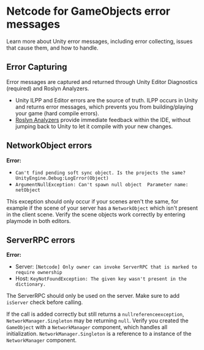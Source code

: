 # Netcode for GameObjects error messages

Learn more about Unity error messages, including error collecting, issues that cause them, and how to handle.

## Error Capturing

Error messages are captured and returned through Unity Editor Diagnostics (required) and Roslyn Analyzers.

* Unity ILPP and Editor errors are the source of truth. ILPP occurs in Unity and returns error messages, which prevents you from building/playing your game (hard compile errors).
* [Roslyn Analyzers](https://devblogs.microsoft.com/dotnet/write-better-code-faster-with-roslyn-analyzers/) provide immediate feedback within the IDE, without jumping back to Unity to let it compile with your new changes.  

## NetworkObject errors

**Error:**
* `Can't find pending soft sync object. Is the projects the same? UnityEngine.Debug:LogError(Object)`
* `ArgumentNullException: Can't spawn null object  Parameter name: netObject`

This exception should only occur if your scenes aren't the same, for example if the scene of your server has a `NetworkObject` which isn't present in the client scene. Verify the scene objects work correctly by entering playmode in both editors.

## ServerRPC errors

**Error:**
* Server: `[Netcode] Only owner can invoke ServerRPC that is marked to require ownership`
* Host: `KeyNotFoundException: The given key wasn't present in the dictionary.`

The ServerRPC should only be used on the server. Make sure to add `isServer` check before calling.

If the call is added correctly but still returns a `nullreferenceexception`, `NetworkManager.Singleton` may be returning `null`. Verify you created the `GameObject` with a `NetworkManager` component, which handles all initialization. `NetworkManager.Singleton` is a reference to a instance of the `NetworkManager` component.
